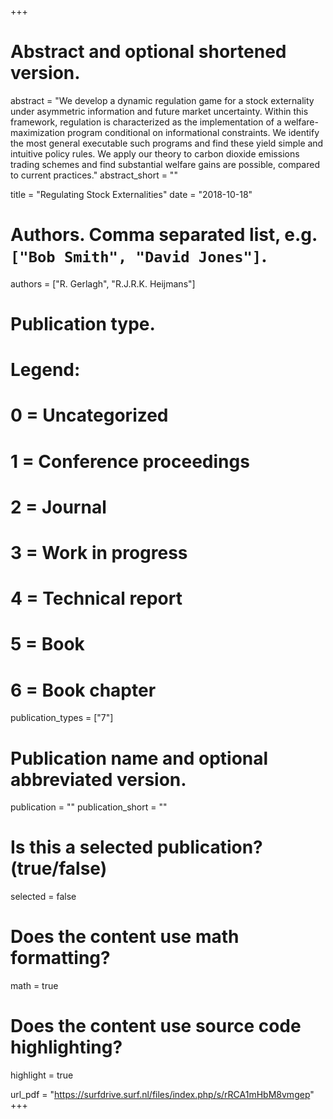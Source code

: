 +++
# Abstract and optional shortened version.
abstract = "We develop a dynamic regulation game for a stock externality under asymmetric information and future market uncertainty. Within this framework, regulation is characterized as the implementation of a welfare-maximization program conditional on informational constraints. We identify the most general executable such programs and find these yield simple and intuitive policy rules. We apply our theory to carbon dioxide emissions trading schemes and find substantial welfare gains are possible, compared to current practices."
abstract_short = ""

title = "Regulating Stock Externalities"
date = "2018-10-18"

# Authors. Comma separated list, e.g. `["Bob Smith", "David Jones"]`.
authors = ["R. Gerlagh", "R.J.R.K. Heijmans"]

# Publication type.
# Legend:
# 0 = Uncategorized
# 1 = Conference proceedings
# 2 = Journal
# 3 = Work in progress
# 4 = Technical report
# 5 = Book
# 6 = Book chapter
publication_types = ["7"]

# Publication name and optional abbreviated version.
publication = ""
publication_short = ""

# Is this a selected publication? (true/false)
selected = false


# Does the content use math formatting?
math = true

# Does the content use source code highlighting?
highlight = true



url_pdf = "https://surfdrive.surf.nl/files/index.php/s/rRCA1mHbM8vmgep"
+++

